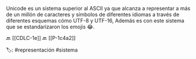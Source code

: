 Unicode es un sistema superior al ASCII ya que alcanza a representar a más de un millón de caracteres y símbolos de diferentes idiomas a través de diferentes esquemas cómo UTF-8 y UTF-16, Además es con este sistema que se estandarizaron los emojis 😂.

🔙 [[CDLC-1e]]
🔙 [[P-1c4a2]]

🏷️: #representación #sistema 